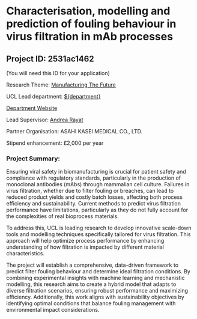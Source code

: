 # Characterisation, modelling and prediction of fouling behaviour in virus filtration in mAb processes

## Project ID: **2531ac1462**
(You will need this ID for your application)

Research Theme: [Manufacturing The Future](../themes/manufacturing-the-future.md)

UCL Lead department: [${department}](../departments/biochemical-engineering.md)

[Department Website](https://www.ucl.ac.uk/biochemical-engineering)

Lead Supervisor: [Andrea Rayat](https://profiles.ucl.ac.uk/9479)

Partner Organisation: ASAHI KASEI MEDICAL CO., LTD.

Stipend enhancement: £2,000 per year

### Project Summary:

Ensuring viral safety in biomanufacturing is crucial for patient safety and compliance with regulatory standards, particularly in the production of monoclonal antibodies (mAbs) through mammalian cell culture. Failures in virus filtration, whether due to filter fouling or breaches, can lead to reduced product yields and costly batch losses, affecting both process efficiency and sustainability. Current methods to predict virus filtration performance have limitations, particularly as they do not fully account for the complexities of real bioprocess materials.

To address this, UCL is leading research to develop innovative scale-down tools and modelling techniques specifically tailored for virus filtration. This approach will help optimize process performance by enhancing understanding of how filtration is impacted by different material characteristics. 

The project will establish a comprehensive, data-driven framework to predict filter fouling behaviour and determine ideal filtration conditions. By combining experimental insights with machine learning and mechanistic modelling, this research aims to create a hybrid model that adapts to diverse filtration scenarios, ensuring robust performance and maximizing efficiency. Additionally, this work aligns with sustainability objectives by identifying optimal conditions that balance fouling management with environmental impact considerations.

